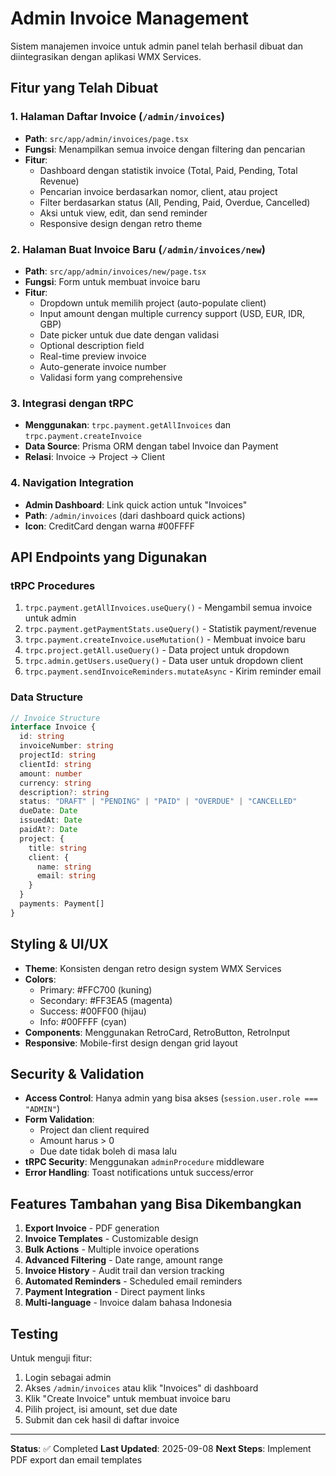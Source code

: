 # Admin Invoice Management

Sistem manajemen invoice untuk admin panel telah berhasil dibuat dan diintegrasikan dengan aplikasi WMX Services.

## Fitur yang Telah Dibuat

### 1. Halaman Daftar Invoice (`/admin/invoices`)
- **Path**: `src/app/admin/invoices/page.tsx`
- **Fungsi**: Menampilkan semua invoice dengan filtering dan pencarian
- **Fitur**:
  - Dashboard dengan statistik invoice (Total, Paid, Pending, Total Revenue)
  - Pencarian invoice berdasarkan nomor, client, atau project
  - Filter berdasarkan status (All, Pending, Paid, Overdue, Cancelled)
  - Aksi untuk view, edit, dan send reminder
  - Responsive design dengan retro theme

### 2. Halaman Buat Invoice Baru (`/admin/invoices/new`)
- **Path**: `src/app/admin/invoices/new/page.tsx`
- **Fungsi**: Form untuk membuat invoice baru
- **Fitur**:
  - Dropdown untuk memilih project (auto-populate client)
  - Input amount dengan multiple currency support (USD, EUR, IDR, GBP)
  - Date picker untuk due date dengan validasi
  - Optional description field
  - Real-time preview invoice
  - Auto-generate invoice number
  - Validasi form yang comprehensive

### 3. Integrasi dengan tRPC
- **Menggunakan**: `trpc.payment.getAllInvoices` dan `trpc.payment.createInvoice`
- **Data Source**: Prisma ORM dengan tabel Invoice dan Payment
- **Relasi**: Invoice -> Project -> Client

### 4. Navigation Integration
- **Admin Dashboard**: Link quick action untuk "Invoices" 
- **Path**: `/admin/invoices` (dari dashboard quick actions)
- **Icon**: CreditCard dengan warna #00FFFF

## API Endpoints yang Digunakan

### tRPC Procedures
1. `trpc.payment.getAllInvoices.useQuery()` - Mengambil semua invoice untuk admin
2. `trpc.payment.getPaymentStats.useQuery()` - Statistik payment/revenue
3. `trpc.payment.createInvoice.useMutation()` - Membuat invoice baru
4. `trpc.project.getAll.useQuery()` - Data project untuk dropdown
5. `trpc.admin.getUsers.useQuery()` - Data user untuk dropdown client
6. `trpc.payment.sendInvoiceReminders.mutateAsync` - Kirim reminder email

### Data Structure
```typescript
// Invoice Structure
interface Invoice {
  id: string
  invoiceNumber: string
  projectId: string
  clientId: string
  amount: number
  currency: string
  description?: string
  status: "DRAFT" | "PENDING" | "PAID" | "OVERDUE" | "CANCELLED"
  dueDate: Date
  issuedAt: Date
  paidAt?: Date
  project: {
    title: string
    client: {
      name: string
      email: string
    }
  }
  payments: Payment[]
}
```

## Styling & UI/UX
- **Theme**: Konsisten dengan retro design system WMX Services
- **Colors**: 
  - Primary: #FFC700 (kuning)
  - Secondary: #FF3EA5 (magenta)
  - Success: #00FF00 (hijau)
  - Info: #00FFFF (cyan)
- **Components**: Menggunakan RetroCard, RetroButton, RetroInput
- **Responsive**: Mobile-first design dengan grid layout

## Security & Validation
- **Access Control**: Hanya admin yang bisa akses (`session.user.role === "ADMIN"`)
- **Form Validation**:
  - Project dan client required
  - Amount harus > 0
  - Due date tidak boleh di masa lalu
- **tRPC Security**: Menggunakan `adminProcedure` middleware
- **Error Handling**: Toast notifications untuk success/error

## Features Tambahan yang Bisa Dikembangkan
1. **Export Invoice** - PDF generation
2. **Invoice Templates** - Customizable design
3. **Bulk Actions** - Multiple invoice operations
4. **Advanced Filtering** - Date range, amount range
5. **Invoice History** - Audit trail dan version tracking
6. **Automated Reminders** - Scheduled email reminders
7. **Payment Integration** - Direct payment links
8. **Multi-language** - Invoice dalam bahasa Indonesia

## Testing
Untuk menguji fitur:
1. Login sebagai admin
2. Akses `/admin/invoices` atau klik "Invoices" di dashboard
3. Klik "Create Invoice" untuk membuat invoice baru
4. Pilih project, isi amount, set due date
5. Submit dan cek hasil di daftar invoice

---

**Status**: ✅ Completed
**Last Updated**: 2025-09-08
**Next Steps**: Implement PDF export dan email templates
